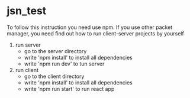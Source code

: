 # jsn_test
To follow this instruction you need use npm.
If you use other packet manager, you need find out how to run client-server projects by yourself 
1) run server
   - go to the server directory
   - write 'npm install' to install all dependencies
   - write 'npm run dev' to tun server
2) run client
   - go to the client directory
   - write 'npm install' to install all dependencies
   - write 'npm run start' to run react app
